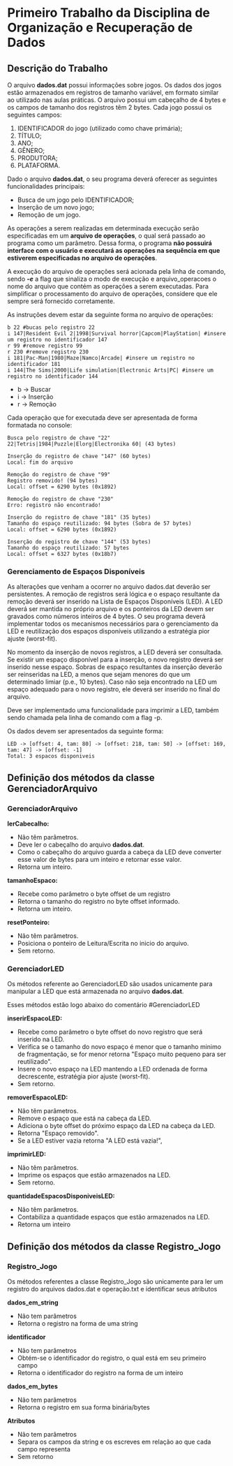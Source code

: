 # Primeiro Trabalho da Disciplina de Organização e Recuperação de Dados


## Descrição do Trabalho
O arquivo **dados.dat** possui informações sobre jogos. Os dados dos jogos estão armazenados em registros de tamanho variável, em formato similar ao utilizado nas aulas práticas. O arquivo possui um cabeçalho de 4 bytes e os campos de tamanho dos registros têm 2 bytes. Cada jogo possui os seguintes campos:

1. IDENTIFICADOR do jogo (utilizado como chave primária);
1. TÍTULO;
1. ANO;
1. GÊNERO;
1. PRODUTORA;
1. PLATAFORMA.

Dado o arquivo **dados.dat**, o seu programa deverá oferecer   as seguintes funcionalidades principais:
* Busca de um jogo pelo IDENTIFICADOR;
* Inserção de um novo jogo;
* Remoção de um jogo.

As operações a serem realizadas em determinada execução serão especificadas em um **arquivo de operações**, o qual será passado ao programa como um parâmetro. Dessa forma, o programa **não possuirá interface com o usuário e executará as operações na sequência em que estiverem especificadas no arquivo de operações**. 

A execução do arquivo de operações será acionada pela linha de comando, sendo ***-e*** a flag que sinaliza o modo de execução e arquivo_operacoes o nome do arquivo que contém as operações a serem executadas. Para simplificar o processamento do arquivo de operações, considere que ele sempre será fornecido corretamente.

As instruções devem estar da seguinte forma no arquivo de operações:
```
b 22 #bucas pelo registro 22
i 147|Resident Evil 2|1998|Survival horror|Capcom|PlayStation| #insere um registro no identificador 147
r 99 #remove registro 99
r 230 #remove registro 230
i 181|Pac-Man|1980|Maze|Namco|Arcade| #insere um registro no identificador 181
i 144|The Sims|2000|Life simulation|Electronic Arts|PC| #insere um registro no identificador 144
```

* b -> Buscar
* i -> Inserção
* r -> Remoção


Cada operação que for executada deve ser apresentada de forma formatada no console:
```
Busca pelo registro de chave "22"
22|Tetris|1984|Puzzle|Elorg|Electronika 60| (43 bytes)

Inserção do registro de chave "147" (60 bytes)
Local: fim do arquivo

Remoção do registro de chave "99"
Registro removido! (94 bytes)
Local: offset = 6290 bytes (0x1892)

Remoção do registro de chave "230"
Erro: registro não encontrado!

Inserção do registro de chave "181" (35 bytes)
Tamanho do espaço reutilizado: 94 bytes (Sobra de 57 bytes)
Local: offset = 6290 bytes (0x1892)

Inserção do registro de chave "144" (53 bytes)
Tamanho do espaço reutilizado: 57 bytes
Local: offset = 6327 bytes (0x18b7)
```

### Gerenciamento de Espaços Disponíveis
As alterações que venham a ocorrer no arquivo dados.dat deverão ser persistentes. A remoção de registros será lógica e o espaço resultante da remoção deverá ser inserido na Lista de Espaços Disponíveis (LED). A LED deverá ser mantida no próprio arquivo e os ponteiros da LED devem ser gravados como números inteiros de 4 bytes. O seu programa deverá implementar todos os mecanismos necessários para o gerenciamento da LED e reutilização dos espaços disponíveis utilizando a estratégia pior ajuste (worst-fit).

No momento da inserção de novos registros, a LED deverá ser consultada. Se existir um espaço disponível para a inserção, o novo registro deverá ser inserido nesse espaço. Sobras de espaço resultantes da inserção deverão ser reinseridas na LED, a menos que sejam menores do que um determinado limiar (p.e., 10 bytes). Caso não seja encontrado na LED um espaço adequado para o novo registro, ele deverá ser inserido no final do arquivo.

Deve ser implementado uma funcionalidade para imprimir a LED, também sendo chamada pela linha de comando com a flag -p.

Os dados devem ser apresentados da seguinte forma:
```
LED -> [offset: 4, tam: 80] -> [offset: 218, tam: 50] -> [offset: 169, tam: 47] -> [offset: -1]
Total: 3 espacos disponiveis
```

## Definição dos métodos da classe GerenciadorArquivo

### GerenciadorArquivo

**lerCabecalho:**
* Não têm parâmetros.
* Deve ler o cabeçalho do arquivo **dados.dat**.
* Como o cabeçalho do arquivo guarda a cabeça da LED deve converter esse valor de bytes para um inteiro e retornar esse valor.
* Retorna um inteiro.

**tamanhoEspaco:**
* Recebe como parâmetro o byte offset de um registro
* Retorna o tamanho do registro no byte offset informado.
* Retorna um inteiro.

**resetPonteiro:**
* Não têm parâmetros.
* Posiciona o ponteiro de Leitura/Escrita no inicio do arquivo.
* Sem retorno.

### GerenciadorLED
Os métodos referente ao GerenciadorLED são usados unicamente para manipular a LED que está armazenada no arquivo **dados.dat**.

Esses métodos estão logo abaixo do comentário #GerenciadorLED

**inserirEspacoLED:**
* Recebe como parâmetro o byte offset do novo registro que será inserido na LED.
* Verifica se o tamanho do novo espaço é menor que o tamanho minimo de fragmentação, se for menor retorna "Espaço muito pequeno para ser reutilizado".
* Insere o novo espaço na LED mantendo a LED ordenada de forma decrescente, estratégia pior ajuste (worst-fit).
* Sem retorno.

**removerEspacoLED:**
* Não têm parâmetros.
* Remove o espaço que está na cabeça da LED.
* Adiciona o byte offset do próximo espaço da LED na cabeça da LED.
* Retorna "Espaço removido".
* Se a LED estiver vazia retorna "A LED está vazia!",

**imprimirLED:**
* Não têm parâmetros.
* Imprime os espaços que estão armazenados na LED.
* Sem retorno.

**quantidadeEspacosDisponiveisLED:**
* Não têm parâmetros.
* Contabiliza a quantidade espaços que estão armazenados na LED.
* Retorna um inteiro

## Definição dos métodos da classe Registro_Jogo

### Registro_Jogo
Os métodos referentes a classe Registro_Jogo são unicamente para ler um registro do arquivos dados.dat e operação.txt e identificar seus atributos 

**dados_em_string**
* Não tem parâmetros
* Retorna o registro na forma de uma string

**identificador**
* Não tem parâmetros 
* Obtém-se o identificador do registro, o qual está em seu primeiro campo
* Retorna o identificador do registro na forma de um inteiro

**dados_em_bytes**
* Não tem parâmetros
* Retorna o registro em sua forma binária/bytes

**Atributos**
* Não tem parâmetros
* Separa os campos da string e os escreves em relação ao que cada campo representa
* Sem retorno

